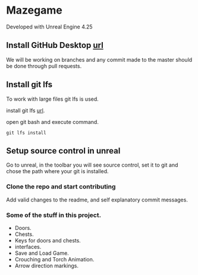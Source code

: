 # Mazegame

Developed with Unreal Engine 4.25

## Install GitHub Desktop [url](https://desktop.github.com/)

We will be working on branches and any commit made to the master should be done through pull requests.

## Install git lfs

To work with large files git lfs is used.

install git lfs [url](https://git-lfs.github.com/).

open git bash and execute command.

`git lfs install`

## Setup source control in unreal

Go to unreal, in the toolbar you will see source control, set it to git and chose the path where your git is installed.


### Clone the repo and start contributing

Add valid changes to the readme, and self explanatory commit messages.

### Some of the stuff in this project.

* Doors.
* Chests.
* Keys for doors and chests.
* interfaces.
* Save and Load Game.
* Crouching and Torch Animation.
* Arrow direction markings.
